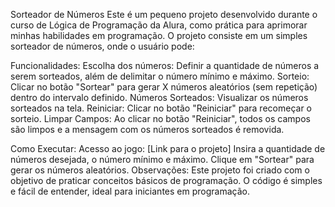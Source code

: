 Sorteador de Números
Este é um pequeno projeto desenvolvido durante o curso de Lógica de Programação da Alura, como prática para aprimorar minhas habilidades em programação.
O projeto consiste em um simples sorteador de números, onde o usuário pode:

Funcionalidades:
Escolha dos números: Definir a quantidade de números a serem sorteados, além de delimitar o número mínimo e máximo.
Sorteio: Clicar no botão "Sortear" para gerar X números aleatórios (sem repetição) dentro do intervalo definido.
Números Sorteados: Visualizar os números sorteados na tela.
Reiniciar: Clicar no botão "Reiniciar" para recomeçar o sorteio.
Limpar Campos: Ao clicar no botão "Reiniciar", todos os campos são limpos e a mensagem com os números sorteados é removida.

Como Executar:
Acesso ao jogo: [Link para o projeto]
Insira a quantidade de números desejada, o número mínimo e máximo.
Clique em "Sortear" para gerar os números aleatórios.
Observações:
Este projeto foi criado com o objetivo de praticar conceitos básicos de programação.
O código é simples e fácil de entender, ideal para iniciantes em programação.
